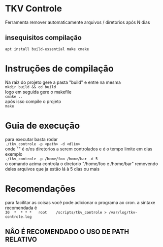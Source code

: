 # TKV Controle
Ferramenta remover automaticamente arquivos / diretorios após N dias

## insequisitos compilação
`apt install build-essential make cmake`

# Instruções de compilação
Na raiz do projeto gere a pasta "build" e entre na mesma <br>
`mkdir build && cd build` <br>
logo em seguida gere o makefile <br>
`cmake ..` <br>
após isso compile o projeto <br>
`make`

# Guia de execução
para executar basta rodar <br>
`./tkv_controle -p <path> -d <dlim>` <br>
onde "<path>" é o/os diretorios a serem controlados e <dlim> é o tempo limite em dias <br>
exemplo<br>
`./tkv_controle -p /home/foo /home/bar -d 5`<br>
o comando acima controla o diretorio "/home/foo e /home/bar" removendo deles arquivos que ja estão lá
à 5 dias ou mais

# Recomendações
para facilitar as coisas você pode adicionar o programa ao cron.
a sintaxe recomendada é <br>
`30  *	* * *	root 	/scripts/tkv_controle > /var/log/tkv-controle.log` <br>

## NÂO É RECOMENDADO O USO DE PATH RELATIVO
